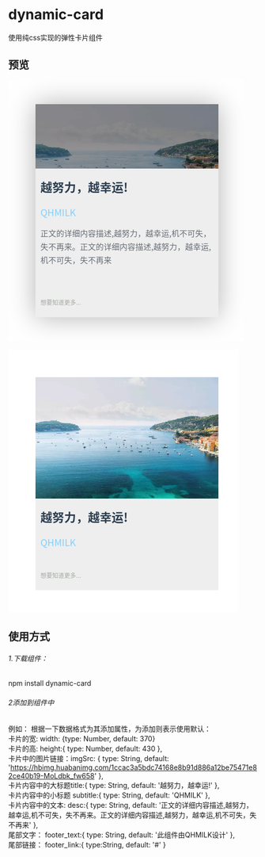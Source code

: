 # dynamic-card
使用纯css实现的弹性卡片组件
## 预览
 ![image](https://github.com/QHCLF/dynamic-card/blob/master/src/assets/card2.png?raw=true)

![image](https://github.com/QHCLF/dynamic-card/blob/master/src/assets/card1.png?raw=true)


## 使用方式
###### 1.下载组件：
npm  install dynamic-card
###### 2添加到组件中
例如：
<card :width="200" :height="300"></card>
根据一下数据格式为其添加属性，为添加则表示使用默认：
<br>
        卡片的宽: width: {type: Number,  default: 370}
        <br>
        卡片的高: height:{
            type: Number,
            default: 430
        },
          <br>
        卡片中的图片链接：imgSrc: {
            type: String,
            default: 'https://hbimg.huabanimg.com/1ccac3a5bdc74168e8b91d886a12be75471e82ce40b19-MoLdbk_fw658'
        },
          <br>
        卡片内容中的大标题title:{
            type: String,
            default: '越努力，越幸运!' 
        },
          <br>
        卡片内容中的小标题 subtitle:{
            type: String,
            default: 'QHMILK' 
        },
          <br>
        卡片内容中的文本: desc:{
            type: String,
            default: '正文的详细内容描述,越努力，越幸运,机不可失，失不再来。正文的详细内容描述,越努力，越幸运,机不可失，失不再来'
        },
          <br>
         尾部文字： footer_text:{
            type: String,
            default: '此组件由QHMILK设计'
        },
          <br>
        尾部链接： footer_link:{
            type:String,
            default: '#'
        }


